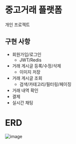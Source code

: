 # 중고거래 플랫폼
개인 프로젝트

## 구현 사항
- 회원가입/로그인
  - JWT/Redis
- 거래 게시글 등록/수정/삭제
  - 이미지 저장
- 거래 게시글 조회
  - 검색/카테고리/필터링/페이징
- 거래 내역 확인
- 결제
- 실시간 채팅
# ERD
![image](https://github.com/user-attachments/assets/3adb2bf6-c957-4d94-ac2f-3cfe80fecc2d)
